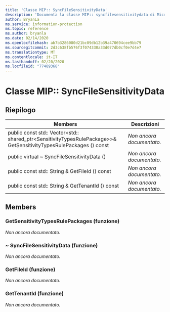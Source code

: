 ```yaml
---
title: 'Classe MIP:: SyncFileSensitivityData'
description: 'Documenta la classe MIP:: syncfilesensitivitydata di Microsoft Information Protection (MIP) SDK.'
author: BryanLa
ms.service: information-protection
ms.topic: reference
ms.author: bryanla
ms.date: 02/14/2020
ms.openlocfilehash: ab7b3286080d21bc09db12b39a470694cee9bb79
ms.sourcegitcommit: 2d3c638fb576f3f074330a33d077db0cf0e7d4e7
ms.translationtype: MT
ms.contentlocale: it-IT
ms.lasthandoff: 02/20/2020
ms.locfileid: "77489368"
---
```

# <a name="class-mipsyncfilesensitivitydata"></a>Classe MIP:: SyncFileSensitivityData 
  
## <a name="summary"></a>Riepilogo
 Members                        | Descrizioni                                
--------------------------------|---------------------------------------------
public const std:: Vector\<std:: shared_ptr\<SensitivityTypesRulePackage\>\>& GetSensitivityTypesRulePackages () const  | _Non ancora documentato._
public virtual ~ SyncFileSensitivityData ()  | _Non ancora documentato._
public const std:: String & GetFileId () const  | _Non ancora documentato._
public const std:: String & GetTenantId () const  | _Non ancora documentato._
  
## <a name="members"></a>Members
  
### <a name="getsensitivitytypesrulepackages-function"></a>GetSensitivityTypesRulePackages (funzione)
_Non ancora documentato._

  
### <a name="syncfilesensitivitydata-function"></a>~ SyncFileSensitivityData (funzione)
_Non ancora documentato._

  
### <a name="getfileid-function"></a>GetFileId (funzione)
_Non ancora documentato._

  
### <a name="gettenantid-function"></a>GetTenantId (funzione)
_Non ancora documentato._
